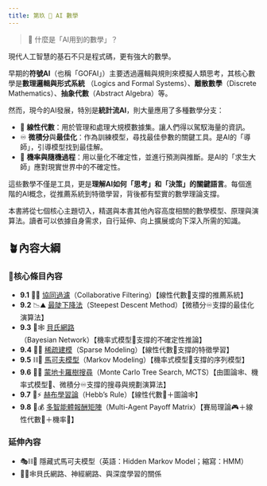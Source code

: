 ```yaml
---
title: 第玖 📐 AI 數學
---
```

>  📐 什麼是「AI用到的數學」？

現代人工智慧的基石不只是程式碼，更有強大的數學。

早期的**符號AI**（也稱「GOFAI」）主要透過邏輯與規則來模擬人類思考，其核心數學是**數理邏輯與形式系統** （Logics and Formal Systems）、**離散數學**（Discrete Mathematics）、**抽象代數**（Abstract Algebra）等。

然而，現今的AI發展，特別是**統計流AI**，則大量應用了多種數學分支：
- 📐 **線性代數**：用於管理和處理大規模數據集。讓人們得以駕馭海量的資訊。
- ♾️ **微積分**與**最佳化**：作為訓練模型，尋找最佳參數的關鍵工具。是AI的「導師」，引導模型找到最佳解。
- 🎲 **機率與隨機過程**：用以量化不確定性，並進行預測與推斷。是AI的「求生大師」應對現實世界中的不確定性。

這些數學不僅是工具，更是**理解AI如何「思考」和「決策」的關鍵語言**。每個進階的AI概念，從推薦系統到特徵學習，背後都有堅實的數學理論支撐。

本書將從七個核心主題切入，精選與本書其他內容高度相關的數學模型、原理與演算法。讀者可以依據自身需求，自行延伸、向上擴展或向下深入所需的知識。

## 🪴內容大綱

### 🌰核心條目內容

* **9.1** 🤝🚿 [協同過濾](09-01-collaborative_filtering.zh-hant)（Collaborative Filtering）【線性代數📐支撐的推薦系統】
* **9.2** 📉⛰️ [最陡下降法](09-02-steepest_descent_method.zh-hant)（Steepest Descent Method）【微積分♾️支撐的最佳化演算法】 
* **9.3** 🔮🕸️ [貝氏網路](09-03-bayesian_network.zh-hant)（Bayesian Network）【機率式模型🎲支撐的不確定性推論】 
* **9.4** 🧹🧩 [稀疏建模](09-04-sparse_modeling.zh-hant)（Sparse Modeling）【線性代數📐支撐的特徵學習】 
* **9.5** ⛓️🔄 [馬可夫模型](09-05-markov_modeling.zh-hant)（Markov Modeling）【機率式模型🎲支撐的序列模型】 
* **9.6** 🌲🧭 [蒙地卡羅樹搜尋](09-06-monte_carlo_tree_search.zh-hant)（Monte Carlo Tree Search, MCTS）【由圖論🕸️、機率式模型🎲、微積分♾️支撐的搜尋與規劃演算法】
* **9.7** 🧠⚡ [赫布學習論](09-07-hebb_rule.zh-hant.md)（Hebb’s Rule）【線性代數📐＋圖論🕸️】  
* **9.8** 🧮💰 [多智能體報酬矩陣](09-08-multi_agent_payoff_matrix.zh-hant.md)（Multi-Agent Payoff Matrix）【賽局理論🎮＋線性代數📐＋機率🎲】
### 延伸內容
* 🎭⛓️🔄 隱藏式馬可夫模型（英語：Hidden Markov Model；縮寫：HMM）
* 🧠🔮🕸️貝氏網路、神經網路、與深度學習的關係
